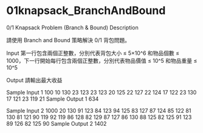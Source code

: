 # 01knapsack_BranchAndBound
0/1 Knapsack Problem (Branch & Bound)
Description

請使用 Branch and Bound 策略解決 0/1 背包問題。


Input
第一行包含兩個正整數，分別代表背包大小 ≤ 5×10^6
和物品個數 ≤ 1000，下一行開始每行包含兩個正整數，分別代表物品價值 ≤ 10^5
和物品重量 ≤ 10^5 

Output
請輸出最大收益

Sample Input 1 
100 10
130 23
123 23
123 20
125 22
127 22
124 17
122 23
130 17
121 23
119 21
Sample Output 1
634

Sample Input 2 
1000 20
130 91
123 84
123 94
125 83
127 87
124 85
122 81
130 81
121 90
119 92
119 86
128 82
129 87
127 86
130 88
125 82
125 91
123 89
126 82
125 90
Sample Output 2
1402
